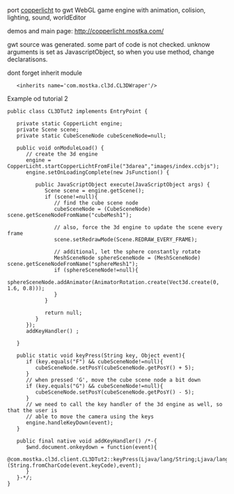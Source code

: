 port [copperlicht](http://www.ambiera.com/copperlicht/) to gwt
WebGL game engine with animation, colision, lighting, sound, worldEditor

demos and main page: http://copperlicht.mostka.com/

gwt source was generated. some part of code is not checked. unknow arguments is set as JavascriptObject, so when you use method, change declaratisons.

dont forget inherit module
```
   <inherits name='com.mostka.cl3d.CL3DWraper'/>
```


Example od tutorial 2

```
public class CL3DTut2 implements EntryPoint {

   private static CopperLicht engine;
   private Scene scene;
   private static CubeSceneNode cubeSceneNode=null;

   public void onModuleLoad() {
      // create the 3d engine
      engine = CopperLicht.startCopperLichtFromFile("3darea","images/index.ccbjs");
      engine.setOnLoadingComplete(new JsFunction() {

         public JavaScriptObject execute(JavaScriptObject args) {
            Scene scene = engine.getScene();
            if (scene!=null){
               // find the cube scene node
               cubeSceneNode = (CubeSceneNode) scene.getSceneNodeFromName("cubeMesh1");

               // also, force the 3d engine to update the scene every frame
               scene.setRedrawMode(Scene.REDRAW_EVERY_FRAME);

               // additional, let the sphere constantly rotate
               MeshSceneNode sphereSceneNode = (MeshSceneNode) scene.getSceneNodeFromName("sphereMesh1");
               if (sphereSceneNode!=null){
                  sphereSceneNode.addAnimator(AnimatorRotation.create(Vect3d.create(0, 1.6, 0.8)));
               }
            }

            return null;
         }
      });
      addKeyHandler() ;

   }

   public static void keyPress(String key, Object event){
      if (key.equals("F") && cubeSceneNode!=null){
         cubeSceneNode.setPosY(cubeSceneNode.getPosY() + 5);
      }
      // when pressed 'G', move the cube scene node a bit down
      if (key.equals("G") && cubeSceneNode!=null){
         cubeSceneNode.setPosY(cubeSceneNode.getPosY() - 5);
      }
      // we need to call the key handler of the 3d engine as well, so that the user is
      // able to move the camera using the keys
      engine.handleKeyDown(event);
   }

   public final native void addKeyHandler() /*-{
      $wnd.document.onkeydown = function(event){
         @com.mostka.cl3d.client.CL3DTut2::keyPress(Ljava/lang/String;Ljava/lang/Object;)(String.fromCharCode(event.keyCode),event);
      }
   }-*/;
}
```